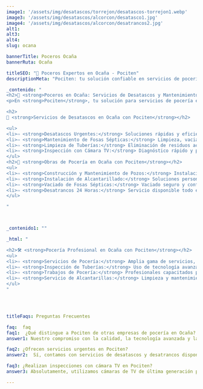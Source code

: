 ```yaml
---
image1: '/assets/img/desatascos/torrejon/desatascos-torrejon1.webp'
image3: '/assets/img/desatascos/alcorcon/desatasco1.jpg'
image4: '/assets/img/desatascos/alcorcon/desatrancos2.jpg'
alt1: 
alt3:
alt4:
slug: ocana

bannerTitle: Poceros Ocaña
bannerRuta: Ocaña

titleSEO: "🌟 Poceros Expertos en Ocaña - Pociten"
descriptionMeta: "Pociten: tu solución confiable en servicios de pocería en Ocaña. Compromiso con la calidad y mejoramos tu presupuesto. Llámanos al 647 37 67 82 📱."

_contenido: "
<h2>🚧 <strong>Poceros en Ocaña: Servicios de Desatascos y Mantenimiento de Fosas Sépticas con Pociten</strong></h2>
<p>En <strong>Pociten</strong>, tu solución para servicios de pocería en Ocaña, ofrecemos desatascos urgentes, mantenimiento de fosas sépticas, limpieza de tuberías, y inspección con cámara TV. Realizamos también obras de pocería como construcción de pozos y alcantarillado. Confía en nuestra experiencia y calidad para ayudarte.</p>

<h2>
🔧 <strong>Servicios de Desatascos en Ocaña con Pociten</strong></h2>

<ul>
<li>⇨ <strong>Desatascos Urgentes:</strong> Soluciones rápidas y eficientes para obstrucciones en tus tuberías.</li><br>
<li>⇨ <strong>Mantenimiento de Fosas Sépticas:</strong> Limpieza, vaciado y revisión periódica para asegurar un funcionamiento óptimo.</li><br>
<li>⇨ <strong>Limpieza de Tuberías:</strong> Eliminación de residuos acumulados para prevenir obstrucciones y restaurar el flujo normal del agua.</li><br>
<li>⇨ <strong>Inspección con Cámara TV:</strong> Diagnóstico rápido y preciso de problemas en las tuberías.</li><br>
</ul>
<h2>🚜 <strong>Obras de Pocería en Ocaña con Pociten</strong></h2>
<ul>
<li>⇨ <strong>Construcción y Mantenimiento de Pozos:</strong> Instalación eficiente y mantenimiento regular para pozos de agua.</li><br>
<li>⇨ <strong>Instalación de Alcantarillado:</strong> Soluciones personalizadas para sistemas de alcantarillado eficientes y duraderos.</li><br>
<li>⇨ <strong>Vaciado de Fosas Sépticas:</strong> Vaciado seguro y conforme a normativas para un manejo adecuado de residuos.</li><br>
<li>⇨ <strong>Desatrancos 24 Horas:</strong> Servicio disponible todo el día para resolver obstrucciones urgentes.</li><br>
</ul>

"



_contenido1: ""

_html: "

<h2>🛠️ <strong>Pocería Profesional en Ocaña con Pociten</strong></h2>
<ul>
<li>⇨ <strong>Servicios de Pocería:</strong> Amplia gama de servicios, desde reparaciones hasta instalaciones completas.</li><br>
<li>⇨ <strong>Inspección de Tuberías:</strong> Uso de tecnología avanzada para detectar y resolver problemas en las tuberías.</li><br>
<li>⇨ <strong>Trabajos de Pocería:</strong> Profesionales capacitados para proyectos de construcción y mantenimiento de pozos.</li><br>
<li>⇨ <strong>Servicio de Alcantarillas:</strong> Limpieza y mantenimiento especializado para prevenir inundaciones y malos olores.</li><br>
</ul>
"




titleFaqs: Preguntas Frecuentes

faq:  faq
faq1:  ¿Qué distingue a Pociten de otras empresas de pocería en Ocaña?
answer1: Nuestro compromiso con la calidad, la tecnología avanzada y la respuesta rápida a emergencias nos hacen líderes en el sector

faq2: ¿Ofrecen servicios urgentes en Pociten?
answer2:  Sí, contamos con servicios de desatascos y desatrancos disponibles 24 horas para atender emergencias de manera inmediata.

faq3: ¿Realizan inspecciones con cámara TV en Pociten?
answer3: Absolutamente, utilizamos cámaras de TV de última generación para diagnósticos precisos y soluciones efectivas.

---
```

